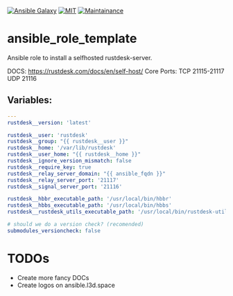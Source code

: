 [![Ansible Galaxy](https://ansible.l3d.space/svg/l3d.rustdesk.svg)](https://galaxy.ansible.com/ui/standalone/roles/l3d/rustdesk/)
[![MIT](https://ansible.l3d.space/svg/l3d.rustdesk_license.svg)](LICENSE)
[![Maintainance](https://ansible.l3d.space/svg/l3d.rustdesk_maintainance.svg)](https://ansible.l3d.space/#l3d.rustdesk)

 ansible_role_template
=======================
Ansible role to install a selfhosted rustdesk-server.

DOCS: https://rustdesk.com/docs/en/self-host/
Core Ports:
TCP 21115-21117
UDP 21116

## Variables:

```yml
---
rustdesk__version: 'latest'

rustdesk__user: 'rustdesk'
rustdesk__group: "{{ rustdesk__user }}"
rustdesk__home: '/var/lib/rustdesk'
rustdesk__user_home: "{{ rustdesk__home }}"
rustdesk__ignore_version_mismatch: false
rustdesk__require_key: true
rustdesk__relay_server_domain: "{{ ansible_fqdn }}"
rustdesk__relay_server_port: '21117'
rustdesk__signal_server_port: '21116'

rustdesk__hbbr_executable_path: '/usr/local/bin/hbbr'
rustdesk__hbbs_executable_path: '/usr/local/bin/hbbs'
rustdesk__rustdesk_utils_executable_path: '/usr/local/bin/rustdesk-utils'

# should we do a version check? (recomended)
submodules_versioncheck: false
```

# TODOs
+ Create more fancy DOCs
+ Create logos on ansible.l3d.space
